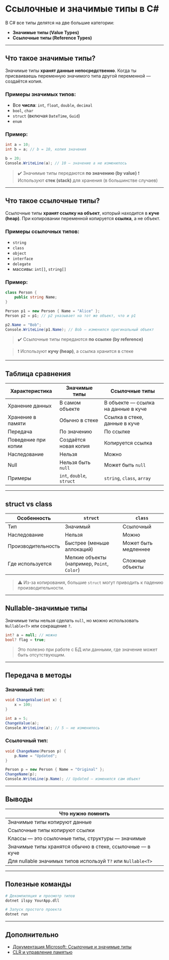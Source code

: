 # Ссылочные и значимые типы в C#

В C# все типы делятся на две большие категории:

- **Значимые типы (Value Types)**
- **Ссылочные типы (Reference Types)**

---

## Что такое значимые типы?

Значимые типы **хранят данные непосредственно**. Когда ты присваиваешь переменную значимого типа другой переменной — создаётся копия.

### Примеры значимых типов:

- Все **числа**: `int`, `float`, `double`, `decimal`
- `bool`, `char`
- `struct` (включая `DateTime`, `Guid`)
- `enum`

### Пример:

```csharp
int a = 10;
int b = a; // b = 10, копия значения

b = 20;
Console.WriteLine(a); // 10 — значение a не изменилось
````

> ✔️ Значимые типы передаются **по значению (by value)**
> ❗ Используют **стек (stack)** для хранения (в большинстве случаев)

---

## Что такое ссылочные типы?

Ссылочные типы **хранят ссылку на объект**, который находится в **куче (heap)**. При копировании переменной копируется **ссылка**, а не объект.

### Примеры ссылочных типов:

* `string`
* `class`
* `object`
* `interface`
* `delegate`
* массивы: `int[]`, `string[]`

### Пример:

```csharp
class Person {
    public string Name;
}

Person p1 = new Person { Name = "Alice" };
Person p2 = p1; // p2 указывает на тот же объект, что и p1

p2.Name = "Bob";
Console.WriteLine(p1.Name); // Bob — изменился оригинальный объект
```

> ✔️ Ссылочные типы передаются **по ссылке (by reference)**

> ❗ Используют **кучу (heap)**, а ссылка хранится в стеке

---

## Таблица сравнения

| Характеристика      | Значимые типы             | Ссылочные типы                      |
| ------------------- | ------------------------- | ----------------------------------- |
| Хранение данных     | В самом объекте           | В объекте — ссылка на данные в куче |
| Хранение в памяти   | Обычно в стеке            | Ссылка в стеке, данные в куче       |
| Передача            | По значению               | По ссылке                           |
| Поведение при копии | Создаётся новая копия     | Копируется ссылка                   |
| Наследование        | Нельзя                    | Можно                               |
| Null                | Нельзя быть `null`        | Может быть `null`                   |
| Примеры             | `int`, `double`, `struct` | `string`, `class`, `array`          |

---

## struct vs class

| Особенность        | `struct`                                    | `class`              |
| ------------------ | ------------------------------------------- | -------------------- |
| Тип                | Значимый                                    | Ссылочный            |
| Наследование       | Нельзя                                      | Можно                |
| Производительность | Быстрее (меньше аллокаций)                  | Может быть медленнее |
| Где используется   | Мелкие объекты (например, `Point`, `Color`) | Сложные объекты      |

> ⚠️ Из-за копирования, большие `struct` могут приводить к падению производительности.

---

## Nullable-значимые типы

Значимые типы нельзя сделать `null`, но можно использовать `Nullable<T>` или сокращение `?`.

```csharp
int? a = null; // можно
bool? flag = true;
```

> Это полезно при работе с БД или данными, где значение может быть отсутствующим.

---

## Передача в методы

### Значимый тип:

```csharp
void ChangeValue(int x) {
    x = 100;
}

int a = 5;
ChangeValue(a);
Console.WriteLine(a); // 5 — не изменилось
```

### Ссылочный тип:

```csharp
void ChangeName(Person p) {
    p.Name = "Updated";
}

Person p = new Person { Name = "Original" };
ChangeName(p);
Console.WriteLine(p.Name); // Updated — изменился сам объект
```

---

## Выводы

| Что нужно помнить                                            |
| ------------------------------------------------------------ |
| Значимые типы копируют данные                                |
| Ссылочные типы копируют ссылки                               |
| Классы — это ссылочные типы, структуры — значимые            |
| Значимые типы хранятся обычно в стеке, ссылочные — в куче    |
| Для nullable значимых типов используй `T?` или `Nullable<T>` |

---

## Полезные команды

```bash
# Декомпиляция и просмотр типов
dotnet ilspy YourApp.dll

# Запуск простого проекта
dotnet run
```

---

## Дополнительно

* [Документация Microsoft: Ссылочные и значимые типы](https://learn.microsoft.com/dotnet/csharp/programming-guide/types/)
* [CLR и управление памятью](https://learn.microsoft.com/dotnet/standard/garbage-collection/fundamentals)

